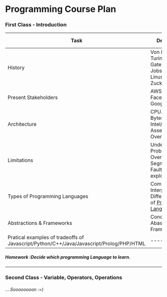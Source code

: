 # Programming Course Plan

### First Class - Introduction


| Task     |Description|Status(Complete,Incomplete, Not Started) |
| -------- | -------- | --------|
| History     | Von Newman, Turing, Bill Gates, Steve Jobs, Vint Cerf, Linus Torvald, Zuckerberg    |Not Started|
| Present Stakeholders | AWS, Facebook(react), Google | Not Started|
| Architecture | CPU. Binary. Bytes and Bits. Intel/ARM. Assembly. RAM, Overflow  | Not Started|
| Limitations | Undecidable Problems. Overflow. Segmentation Fault. Overflow exploit | --------|
| Types of Programming Languages | Compilers vs Interpreters. Different types of [Programming Languages](https://en.wikipedia.org/wiki/Comparison_of_programming_languages)  | --------|
| Abstractions & Frameworks| Concept of Abastraction. Framework  | --------|
| Pratical examples of tradeoffs of Javascript/Python/C++/Java/Javascript/Prolog/PHP/HTML | -------- | --------|

##### Homework :Decide which programming Language to learn.

---
### Second Class - Variable, Operators, Operations
###### ....Soooooooon :=)


<!--

Historia- Von Newman, Turing, Bill Gates, Steve Jobs, Vint Cerf, Linus Torvald, Zuckerberg
Players atuais - AWS, Facebook(react), Google
Arquitetura – CPU. Binario. Bytes e Bits Problemas intrataveis. Compiladores. Intel ARM. Assembly. RAM, conceito de Abstração. Overflow
Diferentes Linguagens de Programação – Não esquecer o HTML. Explicar bem o Python e o JS vs o C++. Explicar o Java intermedio entre ambos.
-------------------------------------------------------------
Tipos de dados e operadores – Fazer Contas. Strings
Variaveis. Explicar diferenças entre tipos.
-------------------------------------------------------------
Questões Booleanas – Algebra de Boole.
“IF”s. SCOPES
Ciclos
-------------------------------------------------------------
Funçoes. Forçar a ideia de reforçar de repetibilidade. Ideia de Referência
Arrays. Estruturas de dados. Tabelas de Algoritmos. Arvores, Grafos.
Classes.
-------------------------------------------------------------
Miscellaneous – AGILE vs RUP, GIT, LINUX(UNIX), WWW(ou web) vs Internet, Computadores Quanticos, Grafos & Facebook. Web Apps. Android. Cloud Computing. AWS. Docker.

-->
